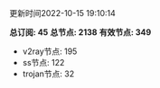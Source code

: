 更新时间2022-10-15 19:10:14

**总订阅: 45**
**总节点: 2138**
**有效节点: 349**
- v2ray节点: 195
- ss节点: 122
- trojan节点: 32
